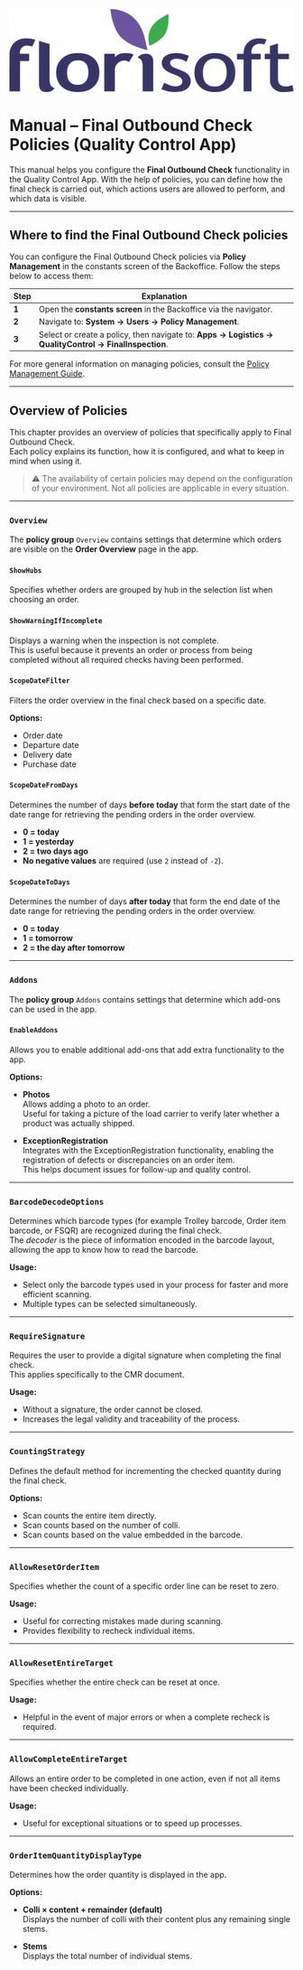 ![Florisoft logo](https://raw.githubusercontent.com/florisoft/User.Manuals/main/fslogo.png)

# Manual – Final Outbound Check Policies (Quality Control App)

This manual helps you configure the **Final Outbound Check** functionality in the Quality Control App.
With the help of policies, you can define how the final check is carried out, which actions users are allowed to perform, and which data is visible.

---

## Where to find the Final Outbound Check policies

You can configure the Final Outbound Check policies via **Policy Management** in the constants screen of the Backoffice.
Follow the steps below to access them:

| Step  | Explanation                                                                                           |
| ----- | ----------------------------------------------------------------------------------------------------- |
| **1** | Open the **constants screen** in the Backoffice via the navigator.                                    |
| **2** | Navigate to: **System → Users → Policy Management**.                                                  |
| **3** | Select or create a policy, then navigate to: **Apps → Logistics → QualityControl → FinalInspection**. |

For more general information on managing policies, consult the [Policy Management Guide](https://github.com/florisoft/User.Manuals/blob/main/BASIS/Policy%20Management/Manual%20Policy%20Management%20EN.md).

---

## Overview of Policies

This chapter provides an overview of policies that specifically apply to Final Outbound Check.  
Each policy explains its function, how it is configured, and what to keep in mind when using it.

> ⚠️ The availability of certain policies may depend on the configuration of your environment. Not all policies are applicable in every situation.

---

### `Overview`
The **policy group** `Overview` contains settings that determine which orders are visible on the **Order Overview** page in the app.

#### `ShowHubs`
Specifies whether orders are grouped by hub in the selection list when choosing an order.

#### `ShowWarningIfIncomplete`
Displays a warning when the inspection is not complete.  
This is useful because it prevents an order or process from being completed without all required checks having been performed.

#### `ScopeDateFilter`
Filters the order overview in the final check based on a specific date.

**Options:**
* Order date  
* Departure date  
* Delivery date  
* Purchase date  

#### `ScopeDateFromDays`
Determines the number of days **before today** that form the start date of the date range for retrieving the pending orders in the order overview.  

- **0 = today**  
- **1 = yesterday**  
- **2 = two days ago**  
- **No negative values** are required (use `2` instead of `-2`).  

#### `ScopeDateToDays`
Determines the number of days **after today** that form the end date of the date range for retrieving the pending orders in the order overview.  

- **0 = today**  
- **1 = tomorrow**  
- **2 = the day after tomorrow**  

---

### `Addons`
The **policy group** `Addons` contains settings that determine which add-ons can be used in the app.

#### `EnableAddons`
Allows you to enable additional add-ons that add extra functionality to the app.

**Options:**

* **Photos**  
  Allows adding a photo to an order.  
  Useful for taking a picture of the load carrier to verify later whether a product was actually shipped.

* **ExceptionRegistration**  
  Integrates with the ExceptionRegistration functionality, enabling the registration of defects or discrepancies on an order item.  
  This helps document issues for follow-up and quality control.

---

### `BarcodeDecodeOptions`
Determines which barcode types (for example Trolley barcode, Order item barcode, or FSQR) are recognized during the final check.  
The *decoder* is the piece of information encoded in the barcode layout, allowing the app to know how to read the barcode.

**Usage:**
* Select only the barcode types used in your process for faster and more efficient scanning.
* Multiple types can be selected simultaneously.

---

### `RequireSignature`
Requires the user to provide a digital signature when completing the final check.  
This applies specifically to the CMR document.

**Usage:**
* Without a signature, the order cannot be closed.
* Increases the legal validity and traceability of the process.

---

### `CountingStrategy`
Defines the default method for incrementing the checked quantity during the final check.

**Options:**
* Scan counts the entire item directly.
* Scan counts based on the number of colli.
* Scan counts based on the value embedded in the barcode.

---

### `AllowResetOrderItem`
Specifies whether the count of a specific order line can be reset to zero.

**Usage:**
* Useful for correcting mistakes made during scanning.
* Provides flexibility to recheck individual items.

---

### `AllowResetEntireTarget`
Specifies whether the entire check can be reset at once.

**Usage:**
* Helpful in the event of major errors or when a complete recheck is required.

---

### `AllowCompleteEntireTarget`
Allows an entire order to be completed in one action, even if not all items have been checked individually.

**Usage:**
* Useful for exceptional situations or to speed up processes.

---

### `OrderItemQuantityDisplayType`
Determines how the order quantity is displayed in the app.

**Options:**
* **Colli × content + remainder (default)**  
  Displays the number of colli with their content plus any remaining single stems.

* **Stems**  
  Displays the total number of individual stems.
